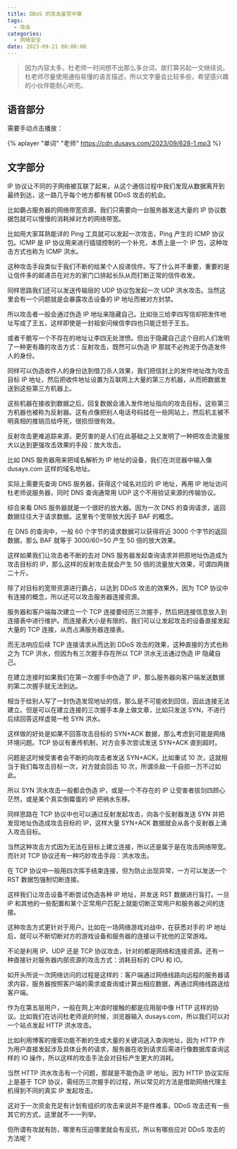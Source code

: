 ```yaml
---
title: DDoS 的攻击鉴赏中章
tags:
  - 攻击
categories:
  - 网络安全
date: 2023-09-21 00:00:00
---
```


> 因为内容太多，杜老师一时间想不出那么多台词，故打算另起一文继续说。杜老师尽量使用通俗易懂的语言描述，所以文字量会比较多些，希望感兴趣的小伙伴能耐心听完。

<!-- more -->

## 语音部分

需要手动点击播放：

{% aplayer "单词" "老师" https://cdn.dusays.com/2023/09/628-1.mp3 %}

## 文字部分

IP 协议让不同的子网络被互联了起来，从这个通信过程中我们发现从数据离开到最终到达，这一路几乎每个地方都有被 DDoS 攻击的机会。

比如霸占服务器的网络带宽资源，我们只需要向一台服务器发送大量的 IP 协议数据包就可以慢慢的消耗掉对方的网络带宽。

比如用大家耳熟能详的 Ping 工具就可以发起一次攻击，Ping 产生的 ICMP 协议包。ICMP 是 IP 协议用来进行插错控制的一个补充，本质上是一个 IP 包，这种攻击方式也称为 ICMP 洪水。

这种攻击手段类似于我们不断的给某个人投递信件。写了什么并不重要，重要的是让信件多的邮递员在对方的家门口排起长队从而打断正常的信件收发。

同样思路我们还可以发送传输层的 UDP 协议包发起一次 UDP 洪水攻击。当然这里会有一个问题就是会暴露攻击设备的 IP 地址而被对方封禁。

所以攻击者一般会通过伪造 IP 地址来隐藏自己。比如张三给李四写信却把发件地址写成了王五，这样即使是一封祖安问候信李四也只能迁怒于王五。

或者干脆写一个不存在的地址让李四无处泄愤。但出于隐藏自己这个目的人们发明了一种更有趣的攻击方式：反射攻击，既然可以伪造 IP 那就不必拘泥于伪造发件人的身份。

同样可以伪造收件人的身份达到借刀杀人效果，我们把信封上的发件地址改为攻击目标 IP 地址，然后把收件地址设置为互联网上大量的第三方机器，从而把数据发送到这些第三方机器上。

这些机器在接收到数据之后，回复数据会涌入发件地址指向的攻击目标，这些第三方机器也被称为反射器。这有点像把别人电话号码挂在一些网站上，然后机主被不明真相的推销员给呼死，很损但很有效。

反射攻击更难追踪来源，更厉害的是人们在此基础之上又发明了一种把攻击流量放大以达到更强攻击效果的手段：放大攻击。

比如 DNS 服务器用来把域名解析为 IP 地址的设备，我们在浏览器中输入像 dusays.com 这样的域名地址。

实际上需要先查询 DNS 服务器，获得这个域名对应的 IP 地址，再用 IP 地址访问杜老师说服务器，同时 DNS 查询通常用 UDP 这个不用验证来源的传输协议。

综合来看 DNS 服务器就是一个很好的放大器。因为一次 DNS 的查询请求，返回数据往往大于请求数据。这里有个宽带放大因子 BAF 的概念。

在 DNS 的查询中，一般 60 个字节的请求数据可以获得将近 3000 个字节的返回数据，那么 BAF 就等于 3000/60=50 产生 50 倍的放大效果。

这样如果我们让攻击者不断的去对 DNS 服务器发起查询请求并把原地址伪造成为攻击目标的 IP，那么这样的反射攻击就会产生 50 倍的流量放大效果，可谓四两拨二十斤。

除了对目标的宽带资源进行霸占，以达到 DDoS 攻击的效果外，因为 TCP 协议中有连接的概念，所以还可以攻击服务器连接资源。

服务器和客户端每次建立一个 TCP 连接要经历三次握手，然后把连接信息放入到连接表中进行维护。而连接表大小是有限的，我们可以让发起攻击的设备直接发起大量的 TCP 连接，从而占满服务器连接表。

而无法响应后续 TCP 连接请求从而达到 DDoS 攻击的效果，这种直接的方式也称之为 TCP 洪水，但因为有三次握手存在所以 TCP 洪水无法通过伪造 IP 隐藏自己。

在建立连接时如果我们在第一次握手中伪造了 IP，那么服务器向客户端发送数据的第二次握手就无法到达。

相当于给别人写了一封伪造发现地址的信，那么是不可能收到回信，因此连接无法建立。但是可以在建立连接的三次握手本身上做文章，比如只发送 SYN，不进行后续回答这样虚晃一枪 SYN 洪水。

这样做的好处是如果不回答攻击目标的 SYN+ACK 数据，那么考虑到可能是网络环境问题。TCP 协议有重传机制，对方会多次尝试发送 SYN+ACK 直到超时。

问题是这时候受害者会不断的向攻击者发送 SYN+ACK，比如重试 10 次，这就相当于我们每攻击目标一次，对方就会回击 10 次，所谓杀敌一千自损一万不过如此。

所以 SYN 洪水攻击一般都会伪造 IP，或是一个不存在的 IP 让受害者拔剑四顾心茫然，或是某个真实倒霉蛋的 IP 把祸水东移。

同样思路在 TCP 协议中也可以通过反射发起攻击，向各个反射器发送 SYN 并把发现地址伪造成攻击目标的 IP，这样大量 SYN+ACK 数据就会从各个反射器上涌入攻击目标。

当然这种攻击方式因为无法在目标上建立连接，所以还是属于是在攻击网络带宽。而针对 TCP 协议还有一种巧妙攻击手段：洪水攻击。

在 TCP 协议中一般用四次挥手结束连接，但为防止出现异常，一方可以发送一个 RST 数据包强制切断连接。

这样我们让攻击设备不断尝试伪造各种 IP 地址，并发送 RST 数据进行盲打。一旦 IP 和其他的一些配置和某个正常用户匹配上就能切断正常用户和服务器之间的连接。

这种攻击方式更针对于用户。比如在一场网络游戏对战中，在获悉对手的 IP 地址后，就可以不断切断对方的游戏设备和服务器的连接以干扰他的正常游戏。

不论是利用 IP、UDP 还是 TCP 协议攻击，针对的都是网络和连接资源。还有一种直接针对服务器内部资源的攻击方式：消耗目标的 CPU 和 IO。

如开头所说一次网络访问的过程是这样的：客户端通过网络线路向远程的服务器请求内容，服务器按照客户端的需求或查询或计算出相应数据，再通过网络线路送给客户端。

作为在第五层用户，一般在网上冲浪时接触的都是应用层中像 HTTP 这样的协议。比如我们在访问杜老师说的时候，浏览器输入 dusays.com，所以我们可以对一个站点发起 HTTP 洪水攻击。

比如利用博客的搜索功能不断的生成大量的关键词送入查询地址，因为 HTTP 作为用户直接发起涉及具体业务的请求，服务器在收到请求后需进行像数据库查询这样的 IO 操作，所以这样的攻击手法会对目标产生更大的消耗。

当然 HTTP 洪水攻击有一个问题，那就是不能伪造 IP 地址。因为 HTTP 协议实际上是基于 TCP 协议，需经历三次握手的过程，所以常见的方法是借助网络代理主机得到不同的真实 IP 发起攻击。

这对于一次资金充足有计划有组织的攻击来说并不是件难事，DDoS 攻击还有一些其它的方式，这里就不一一列举。

但所谓有攻就有防，哪里有压迫哪里就会有反抗，所以有哪些应对 DDoS 攻击的方法呢？
